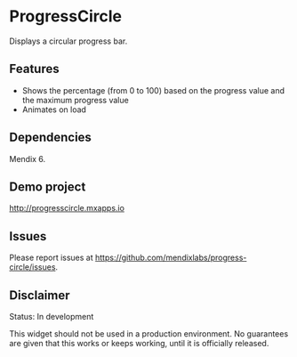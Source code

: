 # ProgressCircle
Displays a circular progress bar.

## Features
* Shows the percentage (from 0 to 100) based on the progress value and the maximum progress value
* Animates on load

## Dependencies
Mendix 6.

## Demo project
http://progresscircle.mxapps.io

## Issues
Please report issues at https://github.com/mendixlabs/progress-circle/issues.

## Disclaimer
Status: In development

This widget should not be used in a production environment.
No guarantees are given that this works or keeps working, until it is officially released.
